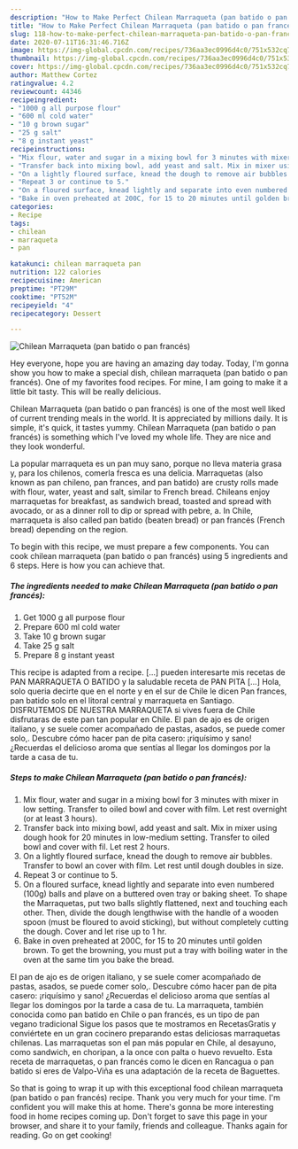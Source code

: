```yaml
---
description: "How to Make Perfect Chilean Marraqueta (pan batido o pan francés)"
title: "How to Make Perfect Chilean Marraqueta (pan batido o pan francés)"
slug: 118-how-to-make-perfect-chilean-marraqueta-pan-batido-o-pan-frances
date: 2020-07-11T16:31:46.716Z
image: https://img-global.cpcdn.com/recipes/736aa3ec0996d4c0/751x532cq70/chilean-marraqueta-pan-batido-o-pan-frances-recipe-main-photo.jpg
thumbnail: https://img-global.cpcdn.com/recipes/736aa3ec0996d4c0/751x532cq70/chilean-marraqueta-pan-batido-o-pan-frances-recipe-main-photo.jpg
cover: https://img-global.cpcdn.com/recipes/736aa3ec0996d4c0/751x532cq70/chilean-marraqueta-pan-batido-o-pan-frances-recipe-main-photo.jpg
author: Matthew Cortez
ratingvalue: 4.2
reviewcount: 44346
recipeingredient:
- "1000 g all purpose flour"
- "600 ml cold water"
- "10 g brown sugar"
- "25 g salt"
- "8 g instant yeast"
recipeinstructions:
- "Mix flour, water and sugar in a mixing bowl for 3 minutes with mixer in low setting. Transfer to oiled bowl and cover with film. Let rest overnight (or at least 3 hours)."
- "Transfer back into mixing bowl, add yeast and salt. Mix in mixer using dough hook for 20 minutes in low-medium setting. Transfer to oiled bowl and cover with fil. Let rest 2 hours."
- "On a lightly floured surface, knead the dough to remove air bubbles. Transfer to bowl an cover with film. Let rest until dough doubles in size."
- "Repeat 3 or continue to 5."
- "On a floured surface, knead lightly and separate into even numbered (100g) balls and plave on a buttered oven tray or baking sheet. To shape the Marraquetas, put two balls slightly flattened, next and touching each other. Then, divide the dough lengthwise with the handle of a wooden spoon (must be floured to avoid sticking), but without completely cutting the dough. Cover and let rise up to 1 hr."
- "Bake in oven preheated at 200C, for 15 to 20 minutes until golden brown. To get the browning, you must put a tray with boiling water in the oven at the same tim you bake the bread."
categories:
- Recipe
tags:
- chilean
- marraqueta
- pan

katakunci: chilean marraqueta pan 
nutrition: 122 calories
recipecuisine: American
preptime: "PT29M"
cooktime: "PT52M"
recipeyield: "4"
recipecategory: Dessert

---
```



![Chilean Marraqueta (pan batido o pan francés)](https://img-global.cpcdn.com/recipes/736aa3ec0996d4c0/751x532cq70/chilean-marraqueta-pan-batido-o-pan-frances-recipe-main-photo.jpg)

Hey everyone, hope you are having an amazing day today. Today, I'm gonna show you how to make a special dish, chilean marraqueta (pan batido o pan francés). One of my favorites food recipes. For mine, I am going to make it a little bit tasty. This will be really delicious.

Chilean Marraqueta (pan batido o pan francés) is one of the most well liked of current trending meals in the world. It is appreciated by millions daily. It is simple, it's quick, it tastes yummy. Chilean Marraqueta (pan batido o pan francés) is something which I've loved my whole life. They are nice and they look wonderful.

La popular marraqueta es un pan muy sano, porque no lleva materia grasa y, para los chilenos, comerla fresca es una delicia. Marraquetas (also known as pan chileno, pan frances, and pan batido) are crusty rolls made with flour, water, yeast and salt, similar to French bread. Chileans enjoy marraquetas for breakfast, as sandwich bread, toasted and spread with avocado, or as a dinner roll to dip or spread with pebre, a. In Chile, marraqueta is also called pan batido (beaten bread) or pan francés (French bread) depending on the region.


To begin with this recipe, we must prepare a few components. You can cook chilean marraqueta (pan batido o pan francés) using 5 ingredients and 6 steps. Here is how you can achieve that.

<!--inarticleads1-->

##### The ingredients needed to make Chilean Marraqueta (pan batido o pan francés):

1. Get 1000 g all purpose flour
1. Prepare 600 ml cold water
1. Take 10 g brown sugar
1. Take 25 g salt
1. Prepare 8 g instant yeast


This recipe is adapted from a recipe. […] pueden interesarte mis recetas de PAN MARRAQUETA O BATIDO y la saludable receta de PAN PITA […] Hola, solo queria decirte que en el norte y en el sur de Chile le dicen Pan frances, pan batido solo en el litoral central y marraqueta en Santiago. DISFRUTEMOS DE NUESTRA MARRAQUETA si vives fuera de Chile disfrutaras de este pan tan popular en Chile. El pan de ajo es de origen italiano, y se suele comer acompañado de pastas, asados, se puede comer solo,. Descubre cómo hacer pan de pita casero: ¡riquísimo y sano! ¿Recuerdas el delicioso aroma que sentías al llegar los domingos por la tarde a casa de tu. 

<!--inarticleads2-->

##### Steps to make Chilean Marraqueta (pan batido o pan francés):

1. Mix flour, water and sugar in a mixing bowl for 3 minutes with mixer in low setting. Transfer to oiled bowl and cover with film. Let rest overnight (or at least 3 hours).
1. Transfer back into mixing bowl, add yeast and salt. Mix in mixer using dough hook for 20 minutes in low-medium setting. Transfer to oiled bowl and cover with fil. Let rest 2 hours.
1. On a lightly floured surface, knead the dough to remove air bubbles. Transfer to bowl an cover with film. Let rest until dough doubles in size.
1. Repeat 3 or continue to 5.
1. On a floured surface, knead lightly and separate into even numbered (100g) balls and plave on a buttered oven tray or baking sheet. To shape the Marraquetas, put two balls slightly flattened, next and touching each other. Then, divide the dough lengthwise with the handle of a wooden spoon (must be floured to avoid sticking), but without completely cutting the dough. Cover and let rise up to 1 hr.
1. Bake in oven preheated at 200C, for 15 to 20 minutes until golden brown. To get the browning, you must put a tray with boiling water in the oven at the same tim you bake the bread.


El pan de ajo es de origen italiano, y se suele comer acompañado de pastas, asados, se puede comer solo,. Descubre cómo hacer pan de pita casero: ¡riquísimo y sano! ¿Recuerdas el delicioso aroma que sentías al llegar los domingos por la tarde a casa de tu. La marraqueta, también conocida como pan batido en Chile o pan francés, es un tipo de pan vegano tradicional Sigue los pasos que te mostramos en RecetasGratis y conviértete en un gran cocinero preparando estas deliciosas marraquetas chilenas. Las marraquetas son el pan más popular en Chile, al desayuno, como sandwich, en choripan, a la once con palta o huevo revuelto. Esta receta de marraquetas, o pan francés como le dicen en Rancagua o pan batido si eres de Valpo-Viña es una adaptación de la receta de Baguettes. 

So that is going to wrap it up with this exceptional food chilean marraqueta (pan batido o pan francés) recipe. Thank you very much for your time. I'm confident you will make this at home. There's gonna be more interesting food in home recipes coming up. Don't forget to save this page in your browser, and share it to your family, friends and colleague. Thanks again for reading. Go on get cooking!
